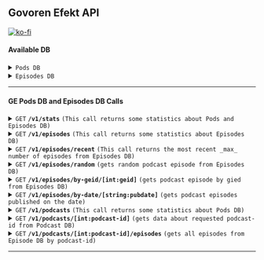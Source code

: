 ## Govoren Efekt API

[![ko-fi](https://ko-fi.com/img/githubbutton_sm.svg)](https://ko-fi.com/U7U51VFGK)

#### Available DB 

<details><summary><code>Pods DB</code></summary>   


> | column      | type    | desciption                               | API Exposed |
> |-------------|---------|------------------------------------------|-------------|
> | podcast_id  | INTEGER | Podcast ID in GE Pods DB                 | Yes         |
> | title       | TEXT    | Podcast Name                             | Yes         |
> | description | TEXT    | Podcast Description                      | Yes         |
> | website     | TEXT    | Podcast Website Link                     | Yes         |
> | rssfeed     | TEXT    | Podcast RSS Feed Link                    | Yes         |
> | etag        | TEXT    | RSS Feed Latest etag                     | No          |
> | modified    | TEXT    | Last-Modified from RSS Feed              | No          |
> | category    | TEXT    | Podcast Category                         | Yes         |
> | lastep      | TEXT    | Lastest episode                          | No          |
</details>

<details><summary><code>Episodes DB</code></summary>   
 

> | column      | type    | desciption                                | API Exposed |
> |-------------|---------|-------------------------------------------|-------------|
> | geid        | INTEGER | Episode ID in GE Episode DB               | Yes         |
> | guid        | TEXT    | Episode GUID                              | Yes         |
> | podcast_id  | INTEGER | Podcast ID in GE Pods DB                  | Yes         |
> | link        | TEXT    | Episode Link                              | Yes         |
> | audio       | TEXT    | Link to Episode Audio                     | Yes         |
> | image       | TEXT    | Link to Episode Image                     | Yes         |
> | title       | TEXT    | Episode Title                             | Yes         |
> | description | TEXT    | Epispde Description                       | Yes         |
> | pubdate     | TEXT    | Episode Publication Date                  | Yes         |
> | isodate     | TEXT    | Episode Publication Date converted to ISO | No          |
> | duration    | TEXT    | Episode Duration                          | Yes         |
> | explicit    | TEXT    | Aadult Language or Sexual Content         | Yes         |
> | lenght      | TEXT    | Episode Lenght in bytes                   | Yes         |
> | author      | TEXT    | Episode Author                            | Yes         |
> | episodeno   | TEXT    | Episode number (Podcast Internal)         | Yes         |
> | seasonno    | TEXT    | Episode Season Number (Podcast Internal)  | Yes         |

</details>

------------------------------------------------------------------------------------------

#### GE Pods DB and Episodes DB Calls

<details> <summary><code>GET</code> <code><b>/v1/stats</b></code> <code>(This call returns some statistics about Pods and Episodes DB)</code></summary>

##### Parameters

> none

##### Responses

> | http code     | content-type                      | response                                                            |
> |---------------|-----------------------------------|---------------------------------------------------------------------|
> | 200           | application/json                  | JSON                                                                |
> | 429           | application/json                  | JSON                                                                |

##### Example cURL

> ```javascript
>  curl --location --request GET 'https://api.govorenefekt.bg/v1/stats'   
> ```

##### Rate Limit

> None

##### Example reply

> ```javascript
>  {   
>    "stats": {   
>        "feedCountTotal": 439,   
>        "episodeCountTotal": 16800,   
>        "NewEpisodes3days": 47,   
>        "NewEpisodes10days": 144,   
>        "NewEpisodes30days": 475,   
>        "NewEpisodes90days": 1371   
>    },   
>    "as-of": "2022-03-26 19:52:03.598625"   
> } 
> ```

</details>

<details> <summary><code>GET</code> <code><b>/v1/episodes</b></code> <code>(This call returns some statistics about Episodes DB)</code></summary>

##### Parameters

> none

##### Responses

> | http code     | content-type                      | response                                                            |
> |---------------|-----------------------------------|---------------------------------------------------------------------|
> | 200           | application/json                  | JSON                                                                |
> | 429           | application/json                  | JSON                                                                |

##### Example cURL

> ```javascript
>  curl --location --request GET 'https://api.govorenefekt.bg/v1/episodes'   
> ```

##### Rate Limit

> None

##### Example reply

> ```javascript
>{
>    "stats": {
>        "episodesCountTotal": 16801,
>        "as-of": "2022-03-26 22:07:36.801073"
>    }
>}
> ```
</details>

<details> <summary><code>GET</code> <code><b>/v1/episodes/recent</b></code> <code>(This call returns the most recent _max_ number of episodes from Episodes DB)</code></summary>

##### Parameters

> max - Maximum number of results to return. (optional | default: 10 | min: 1 | max: 25)

##### Responses

> | http code     | content-type                      | response                                                            |
> |---------------|-----------------------------------|---------------------------------------------------------------------|
> | 200           | application/json                  | JSON                                                                |

##### Example cURL

> ```javascript
>  curl --location --request GET 'https://api.govorenefekt.bg/v1/episodes/recent?max=12'   
> ```

##### Rate Limit

> None

</details>

<details>
 <summary><code>GET</code> <code><b>/v1/episodes/random</b></code> <code>(gets random podcast episode from Episodes DB)</code></summary>

##### Parameters

> max - Maximum number of results to return. (optional | default: 1 | min: 1 | max: 10)

##### Responses

> | http code     | content-type                      | response                                                            |
> |---------------|-----------------------------------|---------------------------------------------------------------------|
> | 200           |  application/json                 | JSON                                                                |

##### Example cURL

> ```javascript
>  curl --location --request GET 'https://api.govorenefekt.bg/v1/episodes/random?max=3'
> ```

##### Rate limit

> 10 r/m

</details>

<details>
 <summary><code>GET</code> <code><b>/v1/episodes/by-geid/[int:geid]</b></code> <code>(gets podcast episode by gied from Episodes DB)</code></summary>

##### Parameters

> geid - integer, episode GEID in Episodes DB

##### Responses

> | http code     | content-type                      | response                                                            |
> |---------------|-----------------------------------|---------------------------------------------------------------------|
> | 200           |  application/json                 | JSON                                                                |

##### Example cURL

> ```javascript
>  curl --location --request GET 'https://api.govorenefekt.bg/v1/episodes/by-geid/8700'
> ```

##### Rate limit

> 10 r/m

</details>

<details>
 <summary><code>GET</code> <code><b>/v1/episodes/by-date/[string:pubdate]</b></code> <code>(gets podcast episodes published on the date)</code></summary>

##### Parameters

> geid - string, date in format YYYYMMDD

##### Responses

> | http code     | content-type                      | response                                                            |
> |---------------|-----------------------------------|---------------------------------------------------------------------|
> | 200           |  application/json                 | JSON                                                                |

##### Example cURL

> ```javascript
>  curl --location --request GET 'https://api.govorenefekt.bg/v1/episodes/by-date/20201222'
> ```

##### Rate limit

> 10 r/m

</details>

<details> <summary><code>GET</code> <code><b>/v1/podcasts</b></code> <code>(This call returns some statistics about Pods DB)</code></summary>

##### Parameters

> none

##### Responses

> | http code     | content-type                      | response                                                            |
> |---------------|-----------------------------------|---------------------------------------------------------------------|
> | 200           | application/json                  | JSON                                                                |

##### Example cURL

> ```javascript
>  curl --location --request GET 'https://api.govorenefekt.bg/v1/podcasts'   
> ```

##### Rate Limit

> None

</details>

<details>
 <summary><code>GET</code> <code><b>/v1/podcasts/[int:podcast-id]</b></code> <code>(gets data about requested podcast-id from Podcast DB)</code></summary>

##### Parameters

> none    

##### Responses

> | http code     | content-type                      | response                                                            |
> |---------------|-----------------------------------|---------------------------------------------------------------------|
> | 200           |  application/json                 | JSON                                                                |

##### Example cURL

> ```javascript
>  curl --location --request GET 'https://api.govorenefekt.bg/v1/podcasts/426'
> ```

##### Rate limit

> 10 r/m

</details>

<details>
 <summary><code>GET</code> <code><b>/v1/podcasts/[int:podcast-id]/episodes</b></code> <code>(gets all episodes from Episode DB by podcast-id)</code></summary>

##### Parameters

> none    

##### Responses

> | http code     | content-type                      | response                                                            |
> |---------------|-----------------------------------|---------------------------------------------------------------------|
> | 200           |  application/json                 | JSON                                                                |

##### Example cURL

> ```javascript
>  curl --location --request GET 'https://api.govorenefekt.bg/v1/podcasts/426/episodes'
> ```

##### Rate limit

> 10 r/m

</details>

------------------------------------------------------------------------------------------
